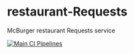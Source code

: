 # restaurant-Requests
McBurger restaurant Requests service


[![Main CI Pipelines](https://github.com/C0deH0use/restaurant-requests/actions/workflows/gradle.yml/badge.svg)](https://github.com/C0deH0use/restaurant-requests/actions/workflows/gradle.yml)
